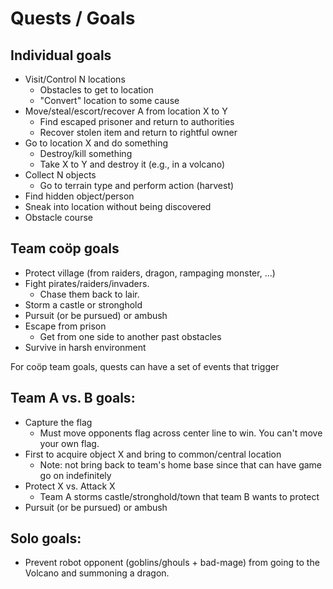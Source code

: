 # Quests / Goals

## Individual goals

* Visit/Control N locations
	* Obstacles to get to location
	* "Convert" location to some cause
* Move/steal/escort/recover A from location X to Y
	* Find escaped prisoner and return to authorities
	* Recover stolen item and return to rightful owner
* Go to location X and do something
	* Destroy/kill something
	* Take X to Y and destroy it (e.g., in a volcano)
* Collect N objects
	* Go to terrain type and perform action (harvest)
* Find hidden object/person
* Sneak into location without being discovered
* Obstacle course

## Team coöp goals

* Protect village (from raiders, dragon, rampaging monster, ...)
* Fight pirates/raiders/invaders.
	* Chase them back to lair.
* Storm a castle or stronghold
* Pursuit (or be pursued) or ambush
* Escape from prison
	* Get from one side to another past obstacles
* Survive in harsh environment

For coöp team goals, quests can have a set of events that trigger

## Team A vs. B goals:

* Capture the flag
	* Must move opponents flag across center line to win. You can't move your own flag.
* First to acquire object X and bring to common/central location
	* Note: not bring back to team's home base since that can have game go on indefinitely
* Protect X vs. Attack X
	* Team A storms castle/stronghold/town that team B wants to protect
* Pursuit (or be pursued) or ambush

## Solo goals:

* Prevent robot opponent (goblins/ghouls + bad-mage) from going to the Volcano and summoning a dragon.

